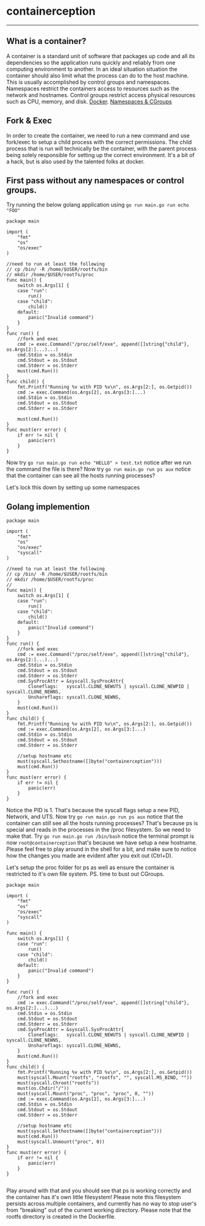 # containerception

---

## What is a container?

A container is a standard unit of software that packages up code and all its dependencies so the application runs quickly and reliably from one computing environment to another. In an ideal situation situation the container should also limit what the process can do to the host machine. This is usually accomplished by control groups and namespaces. Namespaces restrict the containers access to resources such as the network and hostnames. Control groups restrict access physical resources such as CPU, memory, and disk.
[Docker](https://www.docker.com/resources/what-container). [Namespaces & CGroups](https://medium.com/@teddyking/linux-namespaces-850489d3ccf)

## Fork & Exec

In order to create the container, we need to run a new command and use fork/exec to setup a child process with the correct permissions. The child process that is run will technically be the container, with the parent process being solely responsible for setting up the correct environment. It's a bit of a hack, but is also used by the talented folks at docker.

## First pass without any namespaces or control groups.

Try running the below golang application using `go run main.go run echo "FOO"`

```
package main

import (
	"fmt"
	"os"
	"os/exec"
)

//need to run at least the following
// cp /bin/ -R /home/$USER/rootfs/bin
// mkdir /home/$USER/rootfs/proc
func main() {
	switch os.Args[1] {
	case "run":
		run()
	case "child":
		child()
	default:
		panic("Invalid command")
	}
}
func run() {
	//fork and exec
	cmd := exec.Command("/proc/self/exe", append([]string{"child"}, os.Args[2:]...)...)
	cmd.Stdin = os.Stdin
	cmd.Stdout = os.Stdout
	cmd.Stderr = os.Stderr
	must(cmd.Run())
}
func child() {
	fmt.Printf("Running %v with PID %v\n", os.Args[2:], os.Getpid())
	cmd := exec.Command(os.Args[2], os.Args[3:]...)
	cmd.Stdin = os.Stdin
	cmd.Stdout = os.Stdout
	cmd.Stderr = os.Stderr

	must(cmd.Run())
}
func must(err error) {
	if err != nil {
		panic(err)
	}
}

```

Now try `go run main.go run echo "HELLO" > test.txt` notice after we run the command the file is there?
Now try `go run main.go run ps aux` notice that the container can see all the hosts running processes?

Let's lock this down by setting up some namespaces

## Golang implemention

```
package main

import (
	"fmt"
	"os"
	"os/exec"
	"syscall"
)

//need to run at least the following
// cp /bin/ -R /home/$USER/rootfs/bin
// mkdir /home/$USER/rootfs/proc
//
func main() {
	switch os.Args[1] {
	case "run":
		run()
	case "child":
		child()
	default:
		panic("Invalid command")
	}
}
func run() {
	//fork and exec
	cmd := exec.Command("/proc/self/exe", append([]string{"child"}, os.Args[2:]...)...)
	cmd.Stdin = os.Stdin
	cmd.Stdout = os.Stdout
	cmd.Stderr = os.Stderr
	cmd.SysProcAttr = &syscall.SysProcAttr{
		Cloneflags:   syscall.CLONE_NEWUTS | syscall.CLONE_NEWPID | syscall.CLONE_NEWNS,
		Unshareflags: syscall.CLONE_NEWNS,
	}
	must(cmd.Run())
}
func child() {
	fmt.Printf("Running %v with PID %v\n", os.Args[2:], os.Getpid())
	cmd := exec.Command(os.Args[2], os.Args[3:]...)
	cmd.Stdin = os.Stdin
	cmd.Stdout = os.Stdout
	cmd.Stderr = os.Stderr

	//setup hostname etc
	must(syscall.Sethostname([]byte("containerception")))
	must(cmd.Run())
}
func must(err error) {
	if err != nil {
		panic(err)
	}
}

```

Notice the PID is 1. That's because the syscall flags setup a new PID, Network, and UTS.
Now try `go run main.go run ps aux` notice that the container can _still_ see all the hosts running processes? That's because ps is special and reads in the processes in the /proc filesystem. So we need to make that.
Try `go run main.go run /bin/bash` notice the terminal prompt is now `root@containerception` that's because we have setup a new hostname. Please feel free to play around in the shell for a bit, and make sure to notice how the changes you made are evident after you exit out (Ctrl+D).

Let's setup the proc folder for ps as well as ensure the container is restricted to it's own file system. PS. time to bust out CGroups.

```
package main

import (
	"fmt"
	"os"
	"os/exec"
	"syscall"
)

func main() {
	switch os.Args[1] {
	case "run":
		run()
	case "child":
		child()
	default:
		panic("Invalid command")
	}
}

func run() {
	//fork and exec
	cmd := exec.Command("/proc/self/exe", append([]string{"child"}, os.Args[2:]...)...)
	cmd.Stdin = os.Stdin
	cmd.Stdout = os.Stdout
	cmd.Stderr = os.Stderr
	cmd.SysProcAttr = &syscall.SysProcAttr{
		Cloneflags:   syscall.CLONE_NEWUTS | syscall.CLONE_NEWPID | syscall.CLONE_NEWNS,
		Unshareflags: syscall.CLONE_NEWNS,
	}
	must(cmd.Run())
}
func child() {
	fmt.Printf("Running %v with PID %v\n", os.Args[2:], os.Getpid())
	must(syscall.Mount("rootfs", "rootfs", "", syscall.MS_BIND, ""))
	must(syscall.Chroot("rootfs"))
	must(os.Chdir("/"))
	must(syscall.Mount("proc", "proc", "proc", 0, ""))
	cmd := exec.Command(os.Args[2], os.Args[3:]...)
	cmd.Stdin = os.Stdin
	cmd.Stdout = os.Stdout
	cmd.Stderr = os.Stderr

	//setup hostname etc
	must(syscall.Sethostname([]byte("containerception")))
	must(cmd.Run())
	must(syscall.Unmount("proc", 0))
}
func must(err error) {
	if err != nil {
		panic(err)
	}
}


```

Play around with that and you should see that ps is working correctly and the container has it's own little filesystem! Please note this filesystem persists across multiple containers, and currently has no way to stop user's from "breaking" out of the current working directory. Please note that the rootfs directory is created in the Dockerfile.
